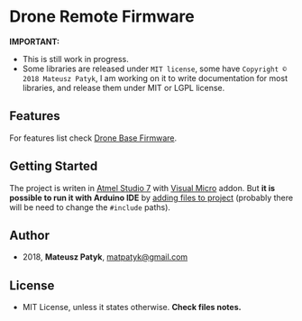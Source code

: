 # Drone Remote Firmware

**IMPORTANT:**

- This is still work in progress.
- Some libraries are released under `MIT license`, some have `Copyright © 2018 Mateusz Patyk`, I am working on it to write documentation for most libraries, and release them under MIT or LGPL license.

## Features
For features list check [Drone Base Firmware](https://github.com/MatthewPatyk/Drone-Base#features).

## Getting Started
The project is writen in [Atmel Studio 7](http://www.microchip.com/mplab/avr-support/atmel-studio-7) with [Visual Micro](https://www.visualmicro.com/) addon. But **it is possible to run it with Arduino IDE** by [adding files to project](https://www.arduino.cc/en/Guide/Environment#toc8) (probably there will be need to change the `#include` paths).

## Author 
* 2018, **Mateusz Patyk**, <matpatyk@gmail.com> 
 
## License 
- MIT License, unless it states otherwise. **Check files notes.**
